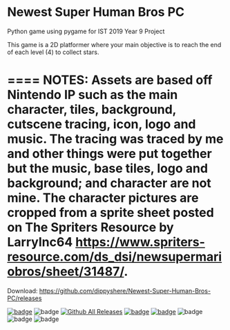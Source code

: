 Newest Super Human Bros PC
====
Python game using pygame for IST 2019 Year 9 Project

This game is a 2D platformer where your main objective is to reach the end of each level (4) to collect stars.

====
NOTES:
Assets are based off Nintendo IP such as the main character, tiles, background, cutscene tracing, icon, logo and music. The tracing was traced by me and other things were put together but the music, base tiles, logo and background; and character are not mine. The character pictures are cropped from a sprite sheet posted on The Spriters Resource by LarryInc64 https://www.spriters-resource.com/ds_dsi/newsupermariobros/sheet/31487/.
====

Download: https://github.com/dippyshere/Newest-Super-Human-Bros-PC/releases



[![badge](https://img.shields.io/badge/Made%20with-Python-1f425f.svg)](https://www.python.org/)
![badge](https://img.shields.io/github/repo-size/dippyshere/Newest-Super-Human-Bros-PC?label=Repository%20Size)
[![Github All Releases](https://img.shields.io/github/downloads/dippyshere/Newest-Super-Human-Bros-PC/total.svg)]()
[![badge](https://img.shields.io/static/v1?label=Module&message=Pygame&color=informational)](https://www.pygame.org/news)
[![badge](https://img.shields.io/static/v1?label=Module&message=Sys&color=informational)](https://docs.python.org/3/library/sys.html)
![badge](https://img.shields.io/github/issues/dippyshere/Newest-Super-Human-Bros-PC)
![badge](https://img.shields.io/github/issues-closed/dippyshere/Newest-Super-Human-Bros-PC)
![badge](https://img.shields.io/github/languages/code-size/dippyshere/Newest-Super-Human-Bros-PC)
